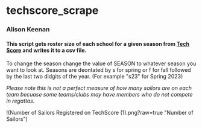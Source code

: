 # techscore_scrape
### Alison Keenan
#### This script gets roster size of each school for a given season from [Tech Score](https://scores.collegesailing.org/) and writes it to a csv file. 

To change the season change the value of SEASON to whatever season you want to look at. Seasons are deontated by s for spring or f for fall followed by the last two didgits of the year. (For example "s23" for Spring 2023)


*Please note this is not a perfect measure of how many sailors are on each team becuase some teams/clubs may have members who do not compete in regattas.* 

!(Number of Sailors Registered on TechScore (1).png?raw=true "Number of Sailors")